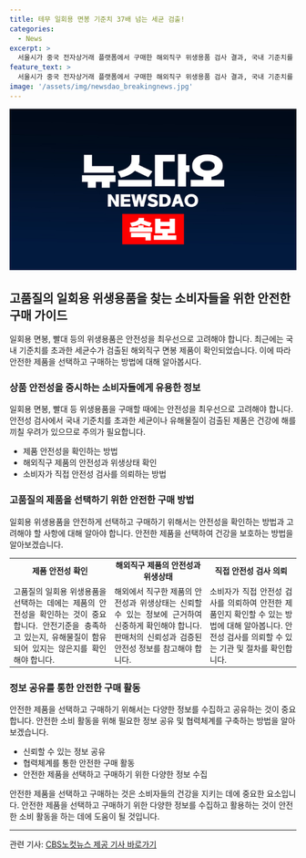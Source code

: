 ```yaml
---
title: 테무 일회용 면봉 기준치 37배 넘는 세균 검출!
categories:
  - News
excerpt: >
  서울시가 중국 전자상거래 플랫폼에서 구매한 해외직구 위생용품 검사 결과, 국내 기준치를 초과하는 세균 및 유해 물질이 검출됐다. 일회용 면봉 9건 중 6건, 종이 빨대 3건이 안전 기준을 넘어섰으며, 이로 인한 피부 및 안과질환 우려가 제기됐다. 또한, 해외 직구 제품의 위생 관리에 취약하다는 문제도 지적됐고, 해당 제품들의 판매 중지를 서울시가 요청할 예정이라고 밝혔다. 더불어, 시민들이 안전성 우려 제품을 신고하고 검사를 요청할 수 있는 방안도 마련 중이다. (문의: jebo@cbs.co.kr, @노컷뉴스, https://url.kr/b71afn)
feature_text: >
  서울시가 중국 전자상거래 플랫폼에서 구매한 해외직구 위생용품 검사 결과, 국내 기준치를 초과하는 세균 및 유해 물질이 검출됐다. 일회용 면봉 9건 중 6건, 종이 빨대 3건이 안전 기준을 넘어섰으며, 이로 인한 피부 및 안과질환 우려가 제기됐다. 또한, 해외 직구 제품의 위생 관리에 취약하다는 문제도 지적됐고, 해당 제품들의 판매 중지를 서울시가 요청할 예정이라고 밝혔다. 더불어, 시민들이 안전성 우려 제품을 신고하고 검사를 요청할 수 있는 방안도 마련 중이다. (문의: jebo@cbs.co.kr, @노컷뉴스, https://url.kr/b71afn)
image: '/assets/img/newsdao_breakingnews.jpg'
---
```


<p><img src="/assets/img/newsdao_breakingnews.jpg" alt="firstkoreanews 속보" /></p>

<h2 data-ke-size="size26">고품질의 일회용 위생용품을 찾는 소비자들을 위한 안전한 구매 가이드</h2>

<p data-ke-size="size16">일회용 면봉, 빨대 등의 위생용품은 안전성을 최우선으로 고려해야 합니다. 최근에는 국내 기준치를 초과한 세균수가 검출된 해외직구 면봉 제품이 확인되었습니다. 이에 따라 안전한 제품을 선택하고 구매하는 방법에 대해 알아봅시다.</p>

<h3>상품 안전성을 중시하는 소비자들에게 유용한 정보</h3>

<p data-ke-size="size16">일회용 면봉, 빨대 등 위생용품을 구매할 때에는 안전성을 최우선으로 고려해야 합니다. 안전성 검사에서 국내 기준치를 초과한 세균이나 유해물질이 검출된 제품은 건강에 해를 끼칠 우려가 있으므로 주의가 필요합니다.</p>

<ul>
  <li>제품 안전성을 확인하는 방법</li>
  <li>해외직구 제품의 안전성과 위생상태 확인</li>
  <li>소비자가 직접 안전성 검사를 의뢰하는 방법</li>
</ul>

<h3>고품질의 제품을 선택하기 위한 안전한 구매 방법</h3>

<p data-ke-size="size16">일회용 위생용품을 안전하게 선택하고 구매하기 위해서는 안전성을 확인하는 방법과 고려해야 할 사항에 대해 알아야 합니다. 안전한 제품을 선택하여 건강을 보호하는 방법을 알아보겠습니다.</p>

<table>
  <tr>
    <td style="text-align: center; height: 17px;"><b>제품 안전성 확인</b></td>
    <td style="text-align: center; height: 17px;"><b>해외직구 제품의 안전성과 위생상태</b></td>
    <td style="text-align: center; height: 17px;"><b>직접 안전성 검사 의뢰</b></td>
  </tr>
  <tr>
    <td style="text-align: justify;">고품질의 일회용 위생용품을 선택하는 데에는 제품의 안전성을 확인하는 것이 중요합니다. 안전기준을 충족하고 있는지, 유해물질이 함유되어 있지는 않은지를 확인해야 합니다.</td>
    <td style="text-align: justify;">해외에서 직구한 제품의 안전성과 위생상태는 신뢰할 수 있는 정보에 근거하여 신중하게 확인해야 합니다. 판매처의 신뢰성과 검증된 안전성 정보를 참고해야 합니다.</td>
    <td style="text-align: justify;">소비자가 직접 안전성 검사를 의뢰하여 안전한 제품인지 확인할 수 있는 방법에 대해 알아봅니다. 안전성 검사를 의뢰할 수 있는 기관 및 절차를 확인합니다.</td>
  </tr>
</table>

<h3>정보 공유를 통한 안전한 구매 활동</h3>

<p data-ke-size="size16">안전한 제품을 선택하고 구매하기 위해서는 다양한 정보를 수집하고 공유하는 것이 중요합니다. 안전한 소비 활동을 위해 필요한 정보 공유 및 협력체계를 구축하는 방법을 알아보겠습니다.</p>

<ul>
  <li>신뢰할 수 있는 정보 공유</li>
  <li>협력체계를 통한 안전한 구매 활동</li>
  <li>안전한 제품을 선택하고 구매하기 위한 다양한 정보 수집</li>
</ul>

<p data-ke-size="size16">안전한 제품을 선택하고 구매하는 것은 소비자들의 건강을 지키는 데에 중요한 요소입니다. 안전한 제품을 선택하고 구매하기 위한 다양한 정보를 수집하고 활용하는 것이 안전한 소비 활동을 하는 데에 도움이 될 것입니다.</p>

<hr>

<p data-ke-size="size16">관련 기사: <a href="https://url.kr/b71afn">CBS노컷뉴스 제공 기사 바로가기</a></p>

